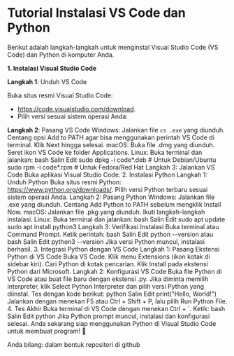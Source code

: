 # Tutorial Instalasi VS Code dan Python
Berikut adalah langkah-langkah untuk menginstal Visual Studio Code (VS Code) dan Python di komputer Anda.

**1. Instalasi Visual Studio Code**

**Langkah 1**: Unduh VS Code

Buka situs resmi Visual Studio Code:
+ https://code.visualstudio.com/download.
+ Pilih versi sesuai sistem operasi Anda:

**Langkah 2**: Pasang VS Code
Windows:
Jalankan file ```cs .exe``` yang diunduh.
Centang opsi Add to PATH agar bisa menggunakan perintah VS Code di terminal.
Klik Next hingga selesai.
macOS:
Buka file .dmg yang diunduh.
Seret ikon VS Code ke folder Applications.
Linux:
Buka terminal dan jalankan:
bash
Salin
Edit
sudo dpkg -i code*.deb  # Untuk Debian/Ubuntu
sudo rpm -i code*.rpm   # Untuk Fedora/Red Hat
Langkah 3: Jalankan VS Code
Buka aplikasi Visual Studio Code.
2. Instalasi Python
Langkah 1: Unduh Python
Buka situs resmi Python:
https://www.python.org/downloads/.
Pilih versi Python terbaru sesuai sistem operasi Anda.
Langkah 2: Pasang Python
Windows:
Jalankan file .exe yang diunduh.
Centang Add Python to PATH sebelum mengklik Install Now.
macOS:
Jalankan file .pkg yang diunduh.
Ikuti langkah-langkah instalasi.
Linux:
Buka terminal dan jalankan:
bash
Salin
Edit
sudo apt update
sudo apt install python3
Langkah 3: Verifikasi Instalasi
Buka terminal atau Command Prompt.
Ketik perintah:
bash
Salin
Edit
python --version
atau
bash
Salin
Edit
python3 --version
Jika versi Python muncul, instalasi berhasil.
3. Integrasi Python dengan VS Code
Langkah 1: Pasang Ekstensi Python di VS Code
Buka VS Code.
Klik menu Extensions (ikon kotak di sidebar kiri).
Cari Python di kotak pencarian.
Klik Install pada ekstensi Python dari Microsoft.
Langkah 2: Konfigurasi VS Code
Buka file Python di VS Code atau buat file baru dengan ekstensi .py.
Jika diminta memilih interpreter, klik Select Python Interpreter dan pilih versi Python yang diinstal.
Tes dengan kode berikut:
python
Salin
Edit
print("Hello, World!")
Jalankan dengan menekan F5 atau Ctrl + Shift + P, lalu pilih Run Python File.
4. Tes Akhir
Buka terminal di VS Code dengan menekan Ctrl + `.
Ketik:
bash
Salin
Edit
python
Jika Python prompt muncul, instalasi dan konfigurasi selesai.
Anda sekarang siap menggunakan Python di Visual Studio Code untuk membuat program! 🚀






Anda bilang:
dalam bentuk repositori di github
